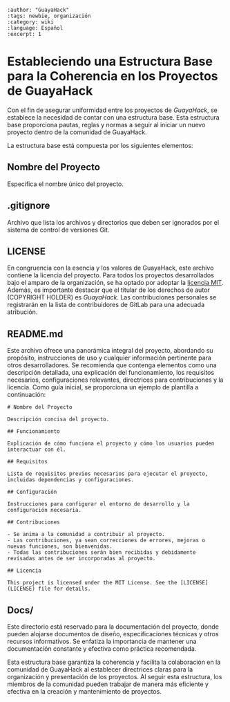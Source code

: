 ```{post} 2023-08-19
:author: "GuayaHack"
:tags: newbie, organización
:category: wiki
:language: Español
:excerpt: 1
```

# Estableciendo una Estructura Base para la Coherencia en los Proyectos de GuayaHack
Con el fin de asegurar uniformidad entre los proyectos de *GuayaHack*, se establece la necesidad de contar con una estructura base. Esta estructura base proporciona pautas, reglas y normas a seguir al iniciar un nuevo proyecto dentro de la comunidad de GuayaHack.

La estructura base está compuesta por los siguientes elementos:

## Nombre del Proyecto
Especifica el nombre único del proyecto.

## .gitignore
Archivo que lista los archivos y directorios que deben ser ignorados por el sistema de control de versiones Git.

## LICENSE
En congruencia con la esencia y los valores de GuayaHack, este archivo contiene la licencia del proyecto. Para todos los proyectos desarrollados bajo el amparo de la organización, se ha optado por adoptar la [licencia MIT](https://opensource.org/license/mit/). Además, es importante destacar que el titular de los derechos de autor (COPYRIGHT HOLDER) es *GuayaHack*. Las contribuciones personales se registrarán en la lista de contribuidores de GitLab para una adecuada atribución.

## README.md
Este archivo ofrece una panorámica integral del proyecto, abordando su propósito, instrucciones de uso y cualquier información pertinente para otros desarrolladores. Se recomienda que contenga elementos como una descripción detallada, una explicación del funcionamiento, los requisitos necesarios, configuraciones relevantes, directrices para contribuciones y la licencia. Como guía inicial, se proporciona un ejemplo de plantilla a continuación:

``` 
# Nombre del Proyecto

Descripción concisa del proyecto.

## Funcionamiento

Explicación de cómo funciona el proyecto y cómo los usuarios pueden interactuar con él.

## Requisitos

Lista de requisitos previos necesarios para ejecutar el proyecto, incluidas dependencias y configuraciones.

## Configuración

Instrucciones para configurar el entorno de desarrollo y la configuración necesaria.

## Contribuciones

- Se anima a la comunidad a contribuir al proyecto. 
- Las contribuciones, ya sean correcciones de errores, mejoras o nuevas funciones, son bienvenidas.
- Todas las contribuciones serán bien recibidas y debidamente revisadas antes de ser incorporadas al proyecto.

## Licencia

This project is licensed under the MIT License. See the [LICENSE](LICENSE) file for details.

```

## Docs/
Este directorio está reservado para la documentación del proyecto, donde pueden alojarse documentos de diseño, especificaciones técnicas y otros recursos informativos. Se enfatiza la importancia de mantener una documentación constante y efectiva como práctica recomendada.


Esta estructura base garantiza la coherencia y facilita la colaboración en la comunidad de GuayaHack al establecer directrices claras para la organización y presentación de los proyectos. Al seguir esta estructura, los miembros de la comunidad pueden trabajar de manera más eficiente y efectiva en la creación y mantenimiento de proyectos.

